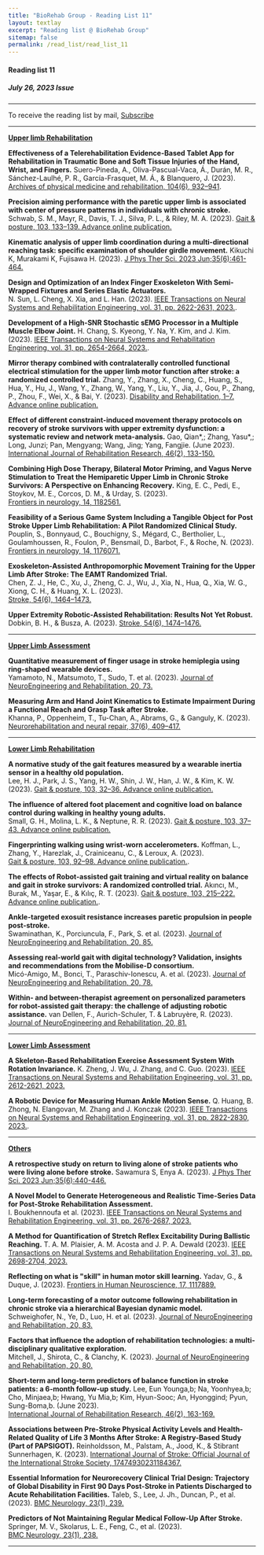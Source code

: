 ```yaml
---
title: "BioRehab Group - Reading List 11"
layout: textlay
excerpt: "Reading list @ BioRehab Group"
sitemap: false
permalink: /read_list/read_list_11
---
```


#### Reading list 11
##### July 26, 2023 Issue 

---

To receive the reading list by mail, [Subscribe](https://forms.gle/tnrR7bbEnf3SqjmLA) <br>

---

<b> <ins> Upper limb Rehabilitation </ins> </b>

**Effectiveness of a Telerehabilitation Evidence-Based Tablet App for Rehabilitation in Traumatic Bone and Soft Tissue Injuries of the Hand, Wrist, and Fingers.**  Suero-Pineda, A., Oliva-Pascual-Vaca, Á., Durán, M. R., Sánchez-Laulhé, P. R., García-Frasquet, M. Á., & Blanquero, J. (2023).  [Archives of physical medicine and rehabilitation, 104(6), 932–941](https://doi.org/10.1016/j.apmr.2023.01.016).

**Precision aiming performance with the paretic upper limb is associated with center of pressure patterns in individuals with chronic stroke.**  Schwab, S. M., Mayr, R., Davis, T. J., Silva, P. L., & Riley, M. A. (2023). [Gait & posture, 103, 133–139. Advance online publication.](https://doi.org/10.1016/j.gaitpost.2023.05.002)

**Kinematic analysis of upper limb coordination during a multi-directional reaching task: specific examination of shoulder girdle movement.**  Kikuchi K, Murakami K, Fujisawa H. (2023). [J Phys Ther Sci. 2023 Jun;35(6):461-464.](https://doi.org/10.1589/jpts.35.461)

**Design and Optimization of an Index Finger Exoskeleton With Semi-Wrapped Fixtures and Series Elastic Actuators.**  
N. Sun, L. Cheng, X. Xia, and L. Han. (2023). [IEEE Transactions on Neural Systems and Rehabilitation Engineering, vol. 31, pp. 2622-2631, 2023.](https://doi.org/10.1109/TNSRE.2023.3283407).

**Development of a High-SNR Stochastic sEMG Processor in a Multiple Muscle Elbow Joint.** H. Chang, S. Kyeong, Y. Na, Y. Kim, and J. Kim. (2023). [IEEE Transactions on Neural Systems and Rehabilitation Engineering, vol. 31, pp. 2654-2664, 2023.](https://doi.org/10.1109/TNSRE.2023.3281410).

**Mirror therapy combined with contralaterally controlled functional electrical stimulation for the upper limb motor function after stroke: a randomized controlled trial.** Zhang, Y., Zhang, X., Cheng, C., Huang, S., Hua, Y., Hu, J., Wang, Y., Zhang, W., Yang, Y., Liu, Y., Jia, J., Gou, P., Zhang, P., Zhou, F., Wei, X., & Bai, Y. (2023). [Disability and Rehabilitation, 1–7. Advance online publication.](https://doi.org/10.1080/09638288.2023.2225878)

**Effect of different constraint-induced movement therapy protocols on recovery of stroke survivors with upper extremity dysfunction: a systematic review and network meta-analysis.** Gao, Qian*,; Zhang, Yasu*,; Long, Junzi; Pan, Mengyang; Wang, Jing; Yang, Fangjie. (June 2023).  
[International Journal of Rehabilitation Research, 46(2), 133-150.](https://doi.org/10.1097/MRR.0000000000000577)

**Combining High Dose Therapy, Bilateral Motor Priming, and Vagus Nerve Stimulation to Treat the Hemiparetic Upper Limb in Chronic Stroke Survivors: A Perspective on Enhancing Recovery.** King, E. C., Pedi, E., Stoykov, M. E., Corcos, D. M., & Urday, S. (2023).  
[Frontiers in neurology, 14, 1182561.](https://doi.org/10.3389/fneur.2023.1182561)

**Feasibility of a Serious Game System Including a Tangible Object for Post Stroke Upper Limb Rehabilitation: A Pilot Randomized Clinical Study.** Pouplin, S., Bonnyaud, C., Bouchigny, S., Mégard, C., Bertholier, L., Goulamhoussen, R., Foulon, P., Bensmail, D., Barbot, F., & Roche, N. (2023). [Frontiers in neurology, 14, 1176071.](https://doi.org/10.3389/fneur.2023.1176071)

**Exoskeleton-Assisted Anthropomorphic Movement Training for the Upper Limb After Stroke: The EAMT Randomized Trial.**  
Chen, Z. J., He, C., Xu, J., Zheng, C. J., Wu, J., Xia, N., Hua, Q., Xia, W. G., Xiong, C. H., & Huang, X. L. (2023).  
[Stroke, 54(6), 1464–1473.](https://doi.org/10.1161/STROKEAHA.122.041480)

**Upper Extremity Robotic-Assisted Rehabilitation: Results Not Yet Robust.** Dobkin, B. H., & Busza, A. (2023). 
[Stroke, 54(6), 1474–1476.](https://doi.org/10.1161/STROKEAHA.123.042570)


---

<b> <ins> Upper Limb Assessment  </ins> </b>

**Quantitative measurement of finger usage in stroke hemiplegia using ring-shaped wearable devices.**  
Yamamoto, N., Matsumoto, T., Sudo, T. et al. (2023). [Journal of NeuroEngineering and Rehabilitation, 20, 73.](https://doi.org/10.1186/s12984-023-01199-4)

**Measuring Arm and Hand Joint Kinematics to Estimate Impairment During a Functional Reach and Grasp Task after Stroke.**  
Khanna, P., Oppenheim, T., Tu-Chan, A., Abrams, G., & Ganguly, K. (2023). [Neurorehabilitation and neural repair, 37(6), 409–417.](https://doi.org/10.1177/15459683231179173)

---

<b> <ins> Lower Limb Rehabilitation  </ins> </b>

**A normative study of the gait features measured by a wearable inertia sensor in a healthy old population.**  
Lee, H. J., Park, J. S., Yang, H. W., Shin, J. W., Han, J. W., & Kim, K. W. (2023). [Gait & posture, 103, 32–36. Advance online publication.](https://doi.org/10.1016/j.gaitpost.2023.04.006)

**The influence of altered foot placement and cognitive load on balance control during walking in healthy young adults.**  
Small, G. H., Molina, L. K., & Neptune, R. R. (2023). [Gait & posture, 103, 37–43. Advance online publication.](https://doi.org/10.1016/j.gaitpost.2023.04.007)

**Fingerprinting walking using wrist-worn accelerometers.** Koffman, L., Zhang, Y., Harezlak, J., Crainiceanu, C., & Leroux, A. (2023).  
[Gait & posture, 103, 92–98. Advance online publication.](https://doi.org/10.1016/j.gaitpost.2023.05.001).

**The effects of Robot-assisted gait training and virtual reality on balance and gait in stroke survivors: A randomized controlled trial.**  Akıncı, M., Burak, M., Yaşar, E., & Kılıç, R. T. (2023). [Gait & posture, 103, 215–222. Advance online publication.](https://doi.org/10.1016/j.gaitpost.2023.05.013).

**Ankle-targeted exosuit resistance increases paretic propulsion in people post-stroke.**  
Swaminathan, K., Porciuncula, F., Park, S. et al. (2023). [Journal of NeuroEngineering and Rehabilitation, 20, 85.](https://doi.org/10.1186/s12984-023-01204-w)

**Assessing real-world gait with digital technology? Validation, insights and recommendations from the Mobilise-D consortium.**  
Micó-Amigo, M., Bonci, T., Paraschiv-Ionescu, A. et al. (2023). [Journal of NeuroEngineering and Rehabilitation, 20, 78.](https://doi.org/10.1186/s12984-023-01198-5)

**Within- and between-therapist agreement on personalized parameters for robot-assisted gait therapy: the challenge of adjusting robotic assistance.**  van Dellen, F., Aurich-Schuler, T. & Labruyère, R. (2023).  [Journal of NeuroEngineering and Rehabilitation, 20, 81.](https://doi.org/10.1186/s12984-023-01176-x)

---

<b> <ins> Lower Limb Assessment  </ins> </b>

**A Skeleton-Based Rehabilitation Exercise Assessment System With Rotation Invariance.** K. Zheng, J. Wu, J. Zhang, and C. Guo. (2023). [IEEE Transactions on Neural Systems and Rehabilitation Engineering, vol. 31, pp. 2612-2621, 2023.](https://doi.org/10.1109/TNSRE.2023.3282675)

**A Robotic Device for Measuring Human Ankle Motion Sense.** Q. Huang, B. Zhong, N. Elangovan, M. Zhang and J. Konczak (2023). [IEEE Transactions on Neural Systems and Rehabilitation Engineering, vol. 31, pp. 2822-2830, 2023.](https://doi.org/10.1109/TNSRE.2023.3288550).

---

<b> <ins> Others  </ins> </b>

**A retrospective study on return to living alone of stroke patients who were living alone before stroke.** 
Sawamura S, Enya A. (2023). [J Phys Ther Sci. 2023 Jun;35(6):440-446.](https://doi.org/10.1589/jpts.35.440)

**A Novel Model to Generate Heterogeneous and Realistic Time-Series Data for Post-Stroke Rehabilitation Assessment.**  
I. Boukhennoufa et al. (2023). [IEEE Transactions on Neural Systems and Rehabilitation Engineering, vol. 31, pp. 2676-2687, 2023.](https://doi.org/10.1109/TNSRE.2023.3283045)

**A Method for Quantification of Stretch Reflex Excitability During Ballistic Reaching.** T. A. M. Plaisier, A. M. Acosta and J. P. A. Dewald (2023). [IEEE Transactions on Neural Systems and Rehabilitation Engineering, vol. 31, pp. 2698-2704, 2023.](https://doi.org/10.1109/TNSRE.2023.3283861)

**Reflecting on what is "skill" in human motor skill learning.** Yadav, G., & Duque, J. (2023). [Frontiers in Human Neuroscience, 17, 1117889.](https://doi.org/10.3389/fnhum.2023.1117889)

**Long-term forecasting of a motor outcome following rehabilitation in chronic stroke via a hierarchical Bayesian dynamic model.**  
Schweighofer, N., Ye, D., Luo, H. et al. (2023). [Journal of NeuroEngineering and Rehabilitation, 20, 83.](https://doi.org/10.1186/s12984-023-01202-y)

**Factors that influence the adoption of rehabilitation technologies: a multi-disciplinary qualitative exploration.**  
Mitchell, J., Shirota, C., & Clanchy, K. (2023). [Journal of NeuroEngineering and Rehabilitation, 20, 80.](https://doi.org/10.1186/s12984-023-01194-9)

**Short-term and long-term predictors of balance function in stroke patients: a 6-month follow-up study.** Lee, Eun Younga,b; Na, Yoonhyea,b; Cho, Minjaea,b; Hwang, Yu Mia,b; Kim, Hyun-Sooc; An, Hyonggind; Pyun, Sung-Boma,b. (June 2023).  
[International Journal of Rehabilitation Research, 46(2), 163-169.](https://doi.org/10.1097/MRR.0000000000000573)

**Associations between Pre-Stroke Physical Activity Levels and Health-Related Quality of Life 3 Months After Stroke: A Registry-Based Study (Part of PAPSIGOT).** Reinholdsson, M., Palstam, A., Jood, K., & Stibrant Sunnerhagen, K. (2023). [International Journal of Stroke: Official Journal of the International Stroke Society, 17474930231184367.](https://doi.org/10.1177/17474930231184367)

**Essential Information for Neurorecovery Clinical Trial Design: Trajectory of Global Disability in First 90 Days Post-Stroke in Patients Discharged to Acute Rehabilitation Facilities.** Taleb, S., Lee, J. Jh., Duncan, P., et al. (2023). [BMC Neurology, 23(1), 239.](https://doi.org/10.1186/s12883-023-03251-1)

**Predictors of Not Maintaining Regular Medical Follow-Up After Stroke.** Springer, M. V., Skolarus, L. E., Feng, C., et al. (2023).  
[BMC Neurology, 23(1), 238.](https://doi.org/10.1186/s12883-023-03262-y)

---